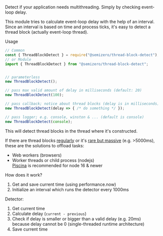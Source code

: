 Detect if your application needs multithreading. Simply by checking event-loop delay.

This module tries to calculate event-loop delay with the help of an interval. Since an interval is based on time and process ticks, it's easy to detect a thread block (actually event-loop thread).

Usage
```js
// Common
const { ThreadBlockDetect } = require("@semizero/thread-block-detect");
// or Module
import { ThreadBlockDetect } from "@semizero/thread-block-detect";


// parameterless
new ThreadBlockDetect();

// pass max valid amount of delay in milliseconds (default: 20)
new ThreadBlockDetect(100);

// pass callback; notice about thread blocks (delay is in milliseconds)
new ThreadBlockDetect(delay => { /* do something */ });

// pass logger; e.g. console, winston & ... (default is console)
new ThreadBlockDetect(console);
```
This will detect thread blocks in the thread where it's constructed.


If there are thread blocks <ins>regularly</ins> or it's <ins>rare but massive</ins> (e.g. >5000ms), these are the solutions to offload tasks:
- Web workers (browsers)
- Worker threads or child process (nodejs)  
 [Piscina](https://www.npmjs.com/package/piscina) is recommended for node 16 & newer

How does it work?  
1. Get and save current time (using performance.now)
2. Initialize an interval which runs the detector every 1000ms

Detector:  
1. Get current time
2. Calculate delay (`current - previous`)
3. Check if delay is smaller or bigger than a valid delay (e.g. 20ms) because delay cannot be 0 (single-threaded runtime architecture)
4. Save current time
